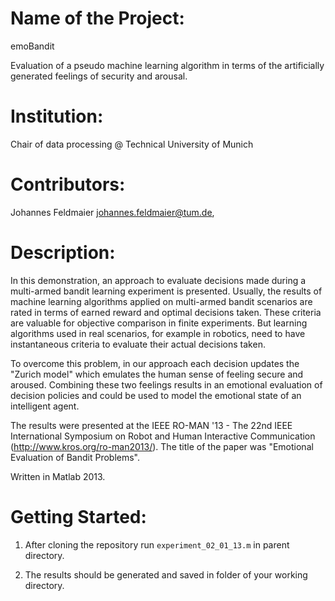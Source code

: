 # Name of the Project: 

emoBandit

Evaluation of a pseudo machine learning algorithm in terms of the artificially generated feelings of security and arousal. 

# Institution:

Chair of data processing @ Technical University of Munich

# Contributors:

Johannes Feldmaier <johannes.feldmaier@tum.de>, 

# Description:

In this demonstration, an approach to evaluate decisions made during a multi-armed bandit learning experiment is presented. Usually, the results of machine learning algorithms applied on multi-armed bandit scenarios are rated in terms of earned reward and optimal decisions taken. These criteria are valuable for objective comparison in finite experiments. But learning algorithms used in real scenarios, for example in robotics, need to have instantaneous criteria to evaluate their actual decisions taken.

To overcome this problem, in our approach each decision updates the "Zurich model" which emulates the human sense of feeling secure and aroused. Combining these two feelings results in an emotional evaluation of decision policies and could be used to model the emotional state of an intelligent agent.

The results were presented at the IEEE RO-MAN '13 - The 22nd IEEE International Symposium on Robot and Human Interactive Communication (http://www.kros.org/ro-man2013/). The title of the paper was "Emotional Evaluation of Bandit Problems".

Written in Matlab 2013.
 
# Getting Started:

1. After cloning the repository run `experiment_02_01_13.m` in parent directory. 

2. The results should be generated and saved in folder of your working directory. 
